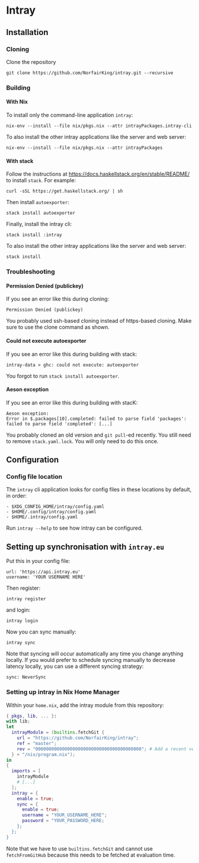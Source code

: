 # Intray


## Installation 

### Cloning

Clone the repository

``` shell
git clone https://github.com/NorfairKing/intray.git --recursive
```


### Building


#### With Nix

To install only the command-line application `intray`:

``` shell
nix-env --install --file nix/pkgs.nix --attr intrayPackages.intray-cli
```

To also install the other intray applications like the server and web server:

``` shell
nix-env --install --file nix/pkgs.nix --attr intrayPackages
```


#### With stack

Follow the instructions at https://docs.haskellstack.org/en/stable/README/
to install `stack`.
For example:

``` shell
curl -sSL https://get.haskellstack.org/ | sh
```

Then install `autoexporter`:

``` shell
stack install autoexporter
```

Finally, install the intray cli:

``` shell
stack install :intray
```

To also install the other intray applications like the server and web server:

``` shell
stack install
```

### Troubleshooting 

#### Permission Denied (publickey)

If you see an error like this during cloning:

```
Permission Denied (publickey)
```

You probably used ssh-based cloning instead of https-based cloning.
Make sure to use the clone command as shown.

#### Could not execute autoexporter

If you see an error like this during building with stack:

```
intray-data > ghc: could not execute: autoexporter
```

You forgot to run `stack install autoexporter`.

#### Aeson exception

If you see an error like this during building with stacK:

```
Aeson exception:
Error in $.packages[10].completed: failed to parse field 'packages': failed to parse field 'completed': [...]
```

You probably cloned an old version and `git pull`-ed recently.
You still need to remove `stack.yaml.lock`.
You will only need to do this once.


## Configuration

### Config file location

The `intray` cli application looks for config files in these locations by default, in order:

```
- $XDG_CONFIG_HOME/intray/config.yaml
- $HOME/.config/intray/config.yaml
- $HOME/.intray/config.yaml
```

Run `intray --help` to see how intray can be configured.

## Setting up synchronisation with `intray.eu`

Put this in your config file:

```
url: 'https://api.intray.eu'
username: 'YOUR USERNAME HERE'
```

Then register:

``` shell
intray register
```

and login:

``` shell
intray login
```

Now you can sync manually:

``` shell
intray sync
```

Note that syncing will occur automatically any time you change anything locally.
If you would prefer to schedule syncing manually to decrease latency locally, you can use a different syncing strategy:

```
sync: NeverSync
```


### Setting up intray in Nix Home Manager

Within your `home.nix`, add the intray module from this repository:

``` nix
{ pkgs, lib, ... }:
with lib;
let
  intrayModule = (builtins.fetchGit {
    url = "https://github.com/NorfairKing/intray";
    ref = "master";
    rev = "0000000000000000000000000000000000000000"; # Add a recent version here.
  } + "/nix/program.nix");
in
{
  imports = [
    intrayModule
    # [...]
  ];
  intray = {
    enable = true;
    sync = {
      enable = true;
      username = "YOUR_USERNAME_HERE";
      password = "YOUR_PASSWORD_HERE;
    };
  };
}
```

Note that we have to use `builtins.fetchGit` and cannot use `fetchFromGitHub` because this needs to be fetched at evaluation time.
